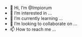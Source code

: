 - 👋 Hi, I’m @Impiorum
- 👀 I’m interested in ...
- 🌱 I’m currently learning ...
- 💞️ I’m looking to collaborate on ...
- 📫 How to reach me ...

<!---
Impiorum/Impiorum is a ✨ special ✨ repository because its `README.md` (this file) appears on your GitHub profile.
You can click the Preview link to take a look at your changes.
--->
